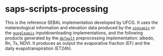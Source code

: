 # saps-scripts-processing

This is the reference SEBAL implementation developed by UFCG. It uses the metereological information and elevation data produced by the [`usgsapis`](https://github.com/ufcg-lsd/saps-scripts-inputdownload/tree/googleapis) or the [`googleapis`](https://github.com/ufcg-lsd/saps-scripts-inputdownload/tree/googleapis) inputdownloading implementations, and the following products generated by the [`default`](https://github.com/ufcg-lsd/saps-scripts-preprocessing/tree/default) preprocessing implementation: albedo, Rn, Ts, NDVI. It produces as output the evaporative fraction (EF) and the daily evapotranspiration (ET24h).
